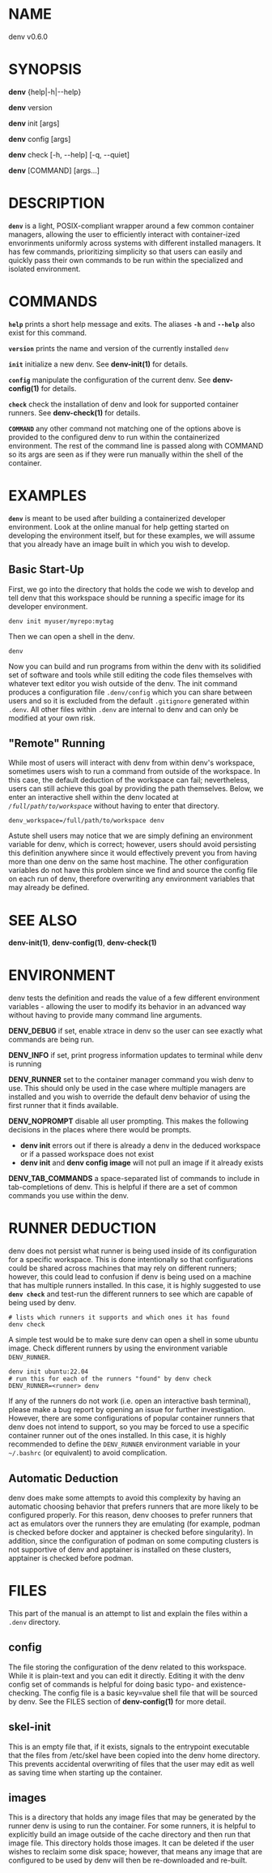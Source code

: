 # NAME

denv v0.6.0

# SYNOPSIS

**denv** {help|-h|--help}

**denv** version

**denv** init [args]

**denv** config [args]

**denv** check [-h, --help] [-q, --quiet]

**denv** [COMMAND] [args...]

# DESCRIPTION

**`denv`** is a light, POSIX-compliant wrapper around a few common container managers,
allowing the user to efficiently interact with container-ized envorinments uniformly
across systems with different installed managers. It has few commands, prioritizing
simplicity so that users can easily and quickly pass their own commands to be run
within the specialized and isolated environment.

# COMMANDS

**`help`** prints a short help message and exits. The aliases **`-h`** and **`--help`**
           also exist for this command.

**`version`** prints the name and version of the currently installed `denv`

**`init`** initialize a new denv. See **denv-init(1)** for details.

**`config`** manipulate the configuration of the current denv. See **denv-config(1)** for details.

**`check`** check the installation of denv and look for supported container runners. See **denv-check(1)** for details.

**`COMMAND`** any other command not matching one of the options above is provided to the
              configured denv to run within the containerized environment. The rest of the
              command line is passed along with COMMAND so its args are seen as if they
              were run manually within the shell of the container.

# EXAMPLES

**`denv`** is meant to be used after building a containerized developer environment. Look at the
online manual for help getting started on developing the environment itself, but for these examples,
we will assume that you already have an image built in which you wish to develop.

## Basic Start-Up

First, we go into the directory that holds the code we wish to develop and tell denv that this
workspace should be running a specific image for its developer environment.

    denv init myuser/myrepo:mytag

Then we can open a shell in the denv.

    denv

Now you can build and run programs from within the denv with its solidified set of software
and tools while still editing the code files themselves with whatever text editor you wish
outside of the denv. The init command produces a configuration file `.denv/config` which you
can share between users and so it is excluded from the default `.gitignore` generated within
`.denv`. All other files within `.denv` are internal to denv and can only be modified at
your own risk.

## "Remote" Running

While most of users will interact with denv from within denv's workspace, sometimes users
wish to run a command from outside of the workspace. In this case, the default deduction
of the workspace can fail; nevertheless, users can still achieve this goal by providing
the path themselves. Below, we enter an interactive shell within the denv located at
*`/full/path/to/workspace`* without having to enter that directory.

    denv_workspace=/full/path/to/workspace denv

Astute shell users may notice that we are simply defining an environment variable for denv,
which is correct; however, users should avoid persisting this definition anywhere since it
would effectively prevent you from having more than one denv on the same host machine.
The other configuration variables do not have this problem since we find and source the
config file on each run of denv, therefore overwriting any environment variables that may
already be defined.

# SEE ALSO

**denv-init(1)**, **denv-config(1)**, **denv-check(1)**

# ENVIRONMENT

denv tests the definition and reads the value of a few different environment variables - allowing the user
to modify its behavior in an advanced way without having to provide many command line arguments.

  **DENV_DEBUG** if set, enable xtrace in denv so the user can see exactly what commands are being run.

  **DENV_INFO** if set, print progress information updates to terminal while denv is running

  **DENV_RUNNER** set to the container manager command you wish denv to use. This should only be used in
  the case where multiple managers are installed and you wish to override the default denv behavior of
  using the first runner that it finds available.

  **DENV_NOPROMPT** disable all user prompting. This makes the following decisions in the places
  where there would be prompts.

  - **denv init** errors out if there is already a denv in the deduced workspace or if a passed workspace
    does not exist
  - **denv init** and **denv config image** will not pull an image if it already exists

  **DENV_TAB_COMMANDS** a space-separated list of commands to include in tab-completions of denv.
  This is helpful if there are a set of common commands you use within the denv.

# RUNNER DEDUCTION

denv does not persist what runner is being used inside of its configuration for a specific workspace.
This is done intentionally so that configurations could be shared across machines that may rely on
different runners; however, this could lead to confusion if denv is being used on a machine that has
multiple runners installed. In this case, it is highly suggested to use **`denv check`** and test-run
the different runners to see which are capable of being used by denv.

    # lists which runners it supports and which ones it has found
    denv check

A simple test would be to make sure denv can open a shell in some ubuntu image.
Check different runners by using the environment variable `DENV_RUNNER`.

    denv init ubuntu:22.04
    # run this for each of the runners "found" by denv check
    DENV_RUNNER=<runner> denv

If any of the runners do not work (i.e. open an interactive bash terminal),
please make a bug report by opening an issue for further investigation.
However, there are some configurations of popular container runners that denv
does not intend to support, so you may be forced to use a specific container runner
out of the ones installed. In this case, it is highly recommended to define the `DENV_RUNNER`
environment variable in your `~/.bashrc` (or equivalent) to avoid complication.

## Automatic Deduction

denv does make some attempts to avoid this complexity by having an automatic choosing behavior
that prefers runners that are more likely to be configured properly. For this reason, denv
chooses to prefer runners that act as emulators over the runners they are emulating
(for example, podman is checked before docker and apptainer is checked before singularity).
In addition, since the configuration of podman on some computing clusters is not supportive
of denv and apptainer is installed on these clusters, apptainer is checked before podman.

# FILES

This part of the manual is an attempt to list and explain the files within a `.denv` directory.

## config

The file storing the configuration of the denv related to this workspace.
While it is plain-text and you can edit it directly. Editing it with the denv config set of commands
is helpful for doing basic typo- and existence- checking. The config file is a basic key=value shell
file that will be sourced by denv. See the FILES section of **denv-config(1)** for more detail.

## skel-init

This is an empty file that, if it exists, signals to the entrypoint executable that the files from /etc/skel have
been copied into the denv home directory. This prevents accidental overwriting of files that the user may edit as
well as saving time when starting up the container.

## images

This is a directory that holds any image files that may be generated by the runner denv is using to run the container.
For some runners, it is helpful to explicitly build an image outside of the cache directory and then run that image
file. This directory holds those images. It can be deleted if the user wishes to reclaim some disk space; however, that
means any image that are configured to be used by denv will then be re-downloaded and re-built.
